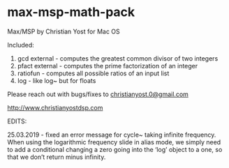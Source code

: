 # max-msp-math-pack
Max/MSP by Christian Yost for Mac OS

Included:

1. gcd external - computes the greatest common divisor of two integers
2. pfact external - computes the prime factorization of an integer
3. ratiofun - computes all possible ratios of an input list
4. log - like log~ but for floats

Please reach out with bugs/fixes to christianyost.0@gmail.com

http://www.christianyostdsp.com 

EDITS:

25.03.2019 - fixed an error message for cycle~ taking infinite frequency. When using the 		logarithmic frequency slide in alias mode, we simply need to add a conditional changing a zero going into the ‘log’ object to a one, so that we don’t return minus infinity.
